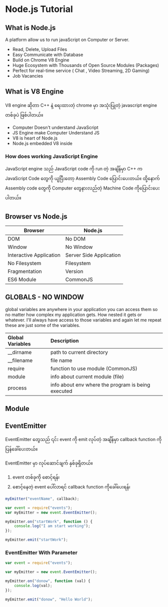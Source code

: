 # Node.js Tutorial

## What is Node.js

A platform allow us to run javaScript on Computer or Server.

- Read, Delete, Upload Files
- Easy Communicate with Database
- Build on Chrome V8 Engine
- Huge Ecosystem with Thousands of Open Source Modules (Packages)
- Perfect for real-time service ( Chat , Video Streaming, 2D Gaming)
- Job Vacancies

## What is V8 Engine

V8 engine ဆိုတာ C++ နဲ့ ရေးထားတဲ့ chrome မှာ အသုံးပြုတဲ့ javascript engine တစ်ခုပဲ ဖြစ်ပါတယ်။

- Computer Doesn't understand JavaScript
- JS Engine make Computer Understand JS
- V8 is heart of Node.js
- Node.js embedded V8 inside

### How does working JavaScript Engine

JavaScript engine သည် JavaScript code ကို run တဲ့ အချိန်မှာ C++ က JavaScript Code တွေကို ယူပြီးတော့ Assembly Code ပြောင်းပေးတယ်။​ ထို့နောက် Assembly code တွေကို Computer တွေနားလည်တဲ့ Machine Code ကိုပြောင်းပေးပါတယ်။

## Browser vs Node.js

| Browser                 | Node.js                 |
|-------------------------|-------------------------|
| DOM                     | No DOM                  |
| Window                  | No Window               |
| Interactive Application | Server Side Application |
| No Filesystem           | Filesystem              |
| Fragmentation           | Version                 |
| ES6 Module              | CommonJS                |

## GLOBALS - NO WINDOW

global variables are anywhere in your application you can access them so no matter how complex my application gets. How nested it gets or whatever. I'll always have access to those variables and again let me repeat these are just some of the variables.

| Global Variables | Description                                        |
|:-----------------|:---------------------------------------------------|
| \_\_dirname      | path to current directory                          |
| \_\_filename     | file name                                          |
| require          | function to use module (CommonJS)                  |
| module           | info about current module (file)                   |
| process          | info about env where the program is being executed |

## Module

## EventEmitter

EventEmitter တွေသည် ၎င်း event ကို emit လုပ်တဲ့ အချိန်မှာ callback function ကို ပြန်ခေါ်ပေးတယ်။

EventEmitter မှာ လုပ်ဆောင်ချက် နှစ်ခုရှိတယ်။

1. event တစ်ခုကို စောင့်ရန်၊
2. စောင့်နေတဲ့ event ပေါ်လာရင် callback function ကိုခေါ်ပေးရန်၊

```javascript
myEmitter("eventName", callback);
```

```javascript
var event = require("events");
var myEmitter = new event.EventEmitter();

myEmitter.on("startWork", function () {
	console.log("I am start working");
});

myEmitter.emit("startWork");
```

### EventEmitter With Parameter

```javascript
var event = require("events");

var myEmitter = new event.EventEmitter();

myEmitter.on("donow", function (val) {
	console.log(val);
});

myEmitter.emit("donow", "Hello World");
```
